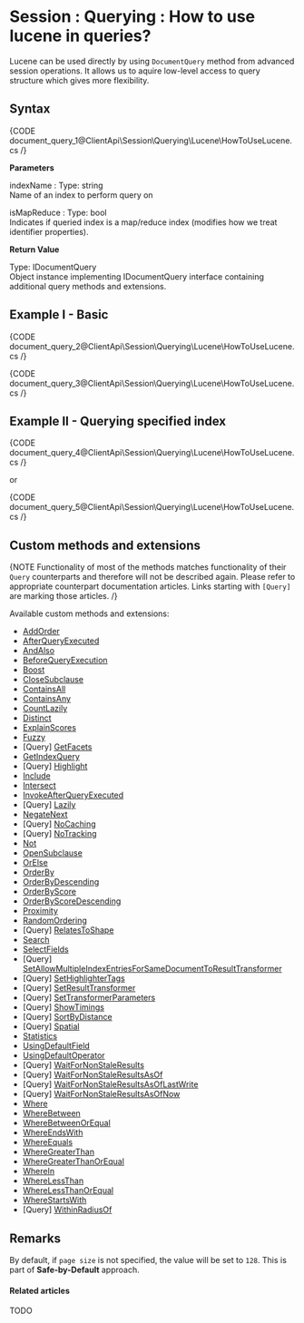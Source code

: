 # Session : Querying : How to use lucene in queries?

Lucene can be used directly by using `DocumentQuery` method from advanced session operations. It allows us to aquire low-level access to query structure which gives more flexibility.

## Syntax

{CODE document_query_1@ClientApi\Session\Querying\Lucene\HowToUseLucene.cs /}

**Parameters**

indexName
:   Type: string   
Name of an index to perform query on

isMapReduce
:   Type: bool   
Indicates if queried index is a map/reduce index (modifies how we treat identifier properties).

**Return Value**

Type: IDocumentQuery   
Object instance implementing IDocumentQuery interface containing additional query methods and extensions.

## Example I - Basic

{CODE document_query_2@ClientApi\Session\Querying\Lucene\HowToUseLucene.cs /}

{CODE document_query_3@ClientApi\Session\Querying\Lucene\HowToUseLucene.cs /}

## Example II - Querying specified index

{CODE document_query_4@ClientApi\Session\Querying\Lucene\HowToUseLucene.cs /}

or

{CODE document_query_5@ClientApi\Session\Querying\Lucene\HowToUseLucene.cs /}

## Custom methods and extensions

{NOTE Functionality of most of the methods matches functionality of their `Query` counterparts and therefore will not be described again. Please refer to appropriate counterpart documentation articles. Links starting with `[Query]` are marking those articles. /}

Available custom methods and extensions:

- [AddOrder]()
- [AfterQueryExecuted]()
- [AndAlso]()
- [BeforeQueryExecution]()
- [Boost]()
- [CloseSubclause]()
- [ContainsAll]()
- [ContainsAny]()
- [CountLazily]()
- [Distinct]()
- [ExplainScores]()
- [Fuzzy]()
- [Query] [GetFacets](../../../../client-api/session/querying/how-to-perform-a-faceted-search)
- [GetIndexQuery]()
- [Query] [Highlight](../../../../client-api/session/querying/how-to-use-highlighting)
- [Include]()
- [Intersect]()
- [InvokeAfterQueryExecuted]()
- [Query] [Lazily](../../../../client-api/session/querying/how-to-perform-queries-lazily)
- [NegateNext]()
- [Query] [NoCaching](../../../../client-api/session/querying/how-to-customize-query#nocaching)
- [Query] [NoTracking](../../../../client-api/session/querying/how-to-customize-query#notracking)
- [Not]()
- [OpenSubclause]()
- [OrElse]()
- [OrderBy]()
- [OrderByDescending]()
- [OrderByScore]()
- [OrderByScoreDescending]()
- [Proximity]()
- [RandomOrdering]()
- [Query] [RelatesToShape](../../../../client-api/session/querying/how-to-query-a-spatial-index)
- [Search]()
- [SelectFields]()
- [Query] [SetAllowMultipleIndexEntriesForSameDocumentToResultTransformer](../../../../client-api/session/querying/how-to-customize-query#setallowmultipleindexentriesforsamedocumenttoresulttransformer)
- [Query] [SetHighlighterTags](../../../../client-api/session/querying/how-to-use-highlighting)
- [Query] [SetResultTransformer](../../../../client-api/session/querying/how-to-use-transformers-in-queries)
- [Query] [SetTransformerParameters](../../../../client-api/session/querying/how-to-use-transformers-in-queries)
- [Query] [ShowTimings](../../../../client-api/session/querying/how-to-customize-query#showtimings)
- [Query] [SortByDistance](../../../../client-api/session/querying/how-to-query-a-spatial-index)
- [Query] [Spatial](../../../../client-api/session/querying/how-to-query-a-spatial-index)
- [Statistics]()
- [UsingDefaultField]()
- [UsingDefaultOperator]()
- [Query] [WaitForNonStaleResults](../../../../client-api/session/querying/how-to-customize-query#waitfornonstaleresults)
- [Query] [WaitForNonStaleResultsAsOf](../../../../client-api/session/querying/how-to-customize-query#waitfornonstaleresultsasof)
- [Query] [WaitForNonStaleResultsAsOfLastWrite](../../../../client-api/session/querying/how-to-customize-query#waitfornonstaleresultsasoflastwrite)
- [Query] [WaitForNonStaleResultsAsOfNow](../../../../client-api/session/querying/how-to-customize-query#waitfornonstaleresultsasofnow)
- [Where]()
- [WhereBetween]()
- [WhereBetweenOrEqual]()
- [WhereEndsWith]()
- [WhereEquals]()
- [WhereGreaterThan]()
- [WhereGreaterThanOrEqual]()
- [WhereIn]()
- [WhereLessThan]()
- [WhereLessThanOrEqual]()
- [WhereStartsWith]()
- [Query] [WithinRadiusOf](../../../../client-api/session/querying/how-to-query-a-spatial-index)

## Remarks

By default, if `page size` is not specified, the value will be set to `128`. This is part of **Safe-by-Default** approach.

#### Related articles

TODO